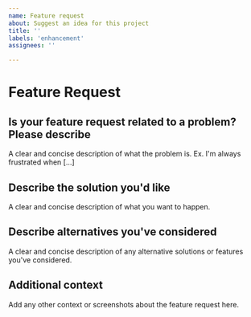 ```yaml
---
name: Feature request
about: Suggest an idea for this project
title: ''
labels: 'enhancement'
assignees: ''

---
```

<!--
 #
 # Copyright (C) 2004-2024 The Cacti Group
 #
-->

# Feature Request

## Is your feature request related to a problem? Please describe

A clear and concise description of what the problem is. Ex. I'm always
frustrated when [...]

## Describe the solution you'd like

A clear and concise description of what you want to happen.

## Describe alternatives you've considered

A clear and concise description of any alternative solutions or features you've
considered.

## Additional context

Add any other context or screenshots about the feature request here.
